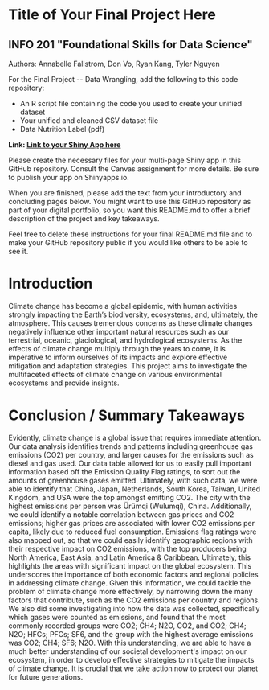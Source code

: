 # Title of Your Final Project Here 
## INFO 201 "Foundational Skills for Data Science"

Authors: Annabelle Fallstrom, Don Vo, Ryan Kang, Tyler Nguyen


For the Final Project -- Data Wrangling, add the following to this code repository:

* An R script file containing the code you used to create your unified dataset 
* Your unified and cleaned CSV dataset file
* Data Nutrition Label (pdf) 


**Link: [Link to your Shiny App here](https://lfwqfb-tyler-nguyen.shinyapps.io/final-project-annabellefallstrom/)**

Please create the necessary files for your multi-page Shiny app in this GitHub repository. Consult the Canvas assignment for more details. Be sure to publish your app on Shinyapps.io.

When you are finished, please add the text from your introductory and concluding pages below. You might want to use this GitHub repository as part of your digital portfolio, so you want this README.md to offer a brief description of the project and key takeaways.

Feel free to delete these instructions for your final README.md file and to make your GitHub repository public if you would like others to be able to see it. 

# Introduction

Climate change has become a global epidemic, with human activities strongly impacting the Earth’s biodiversity, ecosystems, and, ultimately, the atmosphere. This causes tremendous concerns as these climate changes negatively influence other important natural resources such as our terrestrial, oceanic, glaciological, and hydrological ecosystems. As the effects of climate change multiply through the years to come, it is imperative to inform ourselves of its impacts and explore effective mitigation and adaptation strategies. This project aims to investigate the multifaceted effects of climate change on various environmental ecosystems and provide insights.

# Conclusion / Summary Takeaways

Evidently, climate change is a global issue that requires immediate attention. Our data analysis identifies trends and patterns including greenhouse gas emissions (CO2) per country, and larger causes for the emissions such as diesel and gas used. Our data table allowed for us to easily pull important information based off the Emission Quality Flag ratings, to sort out the amounts of greenhouse gases emitted. Ultimately, with such data, we were able to identify that China, Japan, Netherlands, South Korea, Taiwan, United Kingdom, and USA were the top amongst emitting CO2. The city with the highest emissions per person was Ürümqi (Wulumqi), China. Additionally, we could identify a notable correlation between gas prices and CO2 emissions; higher gas prices are associated with lower CO2 emissions per capita, likely due to reduced fuel consumption. Emissions flag ratings were also mapped out, so that we could easily identify geographic regions with their respective impact on CO2 emissions, with the top producers being North America, East Asia, and Latin America & Caribbean. Ultimately, this highlights the areas with significant impact on the global ecosystem. This underscores the importance of both economic factors and regional policies in addressing climate change. Given this information, we could tackle the problem of climate change more effectively, by narrowing down the many factors that contribute, such as the CO2 emissions per country and regions. We also did some investigating into how the data was collected, specifically which gases were counted as emissions, and found that the most commonly recorded groups were CO2; CH4; N2O, CO2, and CO2; CH4; N2O; HFCs; PFCs; SF6, and the group with the highest average emissions was CO2; CH4; SF6; N2O. With this understanding, we are able to have a much better understanding of our societal development's impact on our ecosystem, in order to develop effective strategies to mitigate the impacts of climate change. It is crucial that we take action now to protect our planet for future generations.
